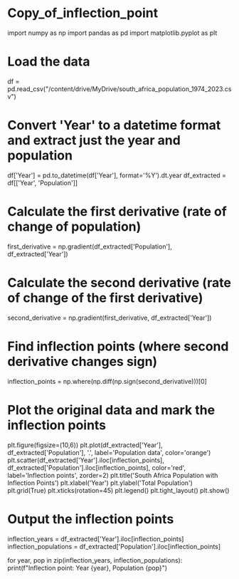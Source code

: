 # Copy_of_inflection_point

import numpy as np
import pandas as pd
import matplotlib.pyplot as plt

# Load the data
df = pd.read_csv("/content/drive/MyDrive/south_africa_population_1974_2023.csv")

# Convert 'Year' to a datetime format and extract just the year and population
df['Year'] = pd.to_datetime(df['Year'], format='%Y').dt.year
df_extracted = df[['Year', 'Population']]

# Calculate the first derivative (rate of change of population)
first_derivative = np.gradient(df_extracted['Population'], df_extracted['Year'])

# Calculate the second derivative (rate of change of the first derivative)
second_derivative = np.gradient(first_derivative, df_extracted['Year'])

# Find inflection points (where second derivative changes sign)
inflection_points = np.where(np.diff(np.sign(second_derivative)))[0]

# Plot the original data and mark the inflection points
plt.figure(figsize=(10,6))
plt.plot(df_extracted['Year'], df_extracted['Population'], '.', label='Population data', color='orange')
plt.scatter(df_extracted['Year'].iloc[inflection_points], df_extracted['Population'].iloc[inflection_points],
            color='red', label='Inflection points', zorder=2)
plt.title('South Africa Population with Inflection Points')
plt.xlabel('Year')
plt.ylabel('Total Population')
plt.grid(True)
plt.xticks(rotation=45)
plt.legend()
plt.tight_layout()
plt.show()

# Output the inflection points
inflection_years = df_extracted['Year'].iloc[inflection_points]
inflection_populations = df_extracted['Population'].iloc[inflection_points]


for year, pop in zip(inflection_years, inflection_populations):
    print(f"Inflection point: Year {year}, Population {pop}")

